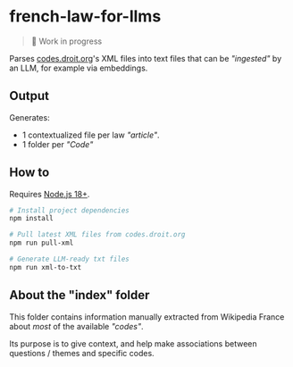 # french-law-for-llms

> 🚧 Work in progress

Parses [codes.droit.org](https://codes.droit.org)'s XML files into text files that can be _"ingested"_ by an LLM, for example via embeddings.

## Output
Generates:
- 1 contextualized file per law _"article"_.
- 1 folder per _"Code"_

## How to
Requires [Node.js 18+](https://nodejs.org/).

```bash
# Install project dependencies
npm install

# Pull latest XML files from codes.droit.org
npm run pull-xml

# Generate LLM-ready txt files
npm run xml-to-txt
```

## About the "index" folder
This folder contains information manually extracted from Wikipedia France about _most_ of the available _"codes"_. 

Its purpose is to give context, and help make associations between questions / themes and specific codes. 